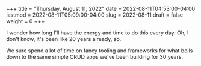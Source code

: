 +++
title = "Thursday, August 11, 2022"
date = 2022-08-11T04:53:00-04:00
lastmod = 2022-08-11T05:09:00-04:00
slug = 2022-08-11
draft = false
weight = 0
+++

I wonder how long I'll have the energy and time to do this every day. Oh, I don't know, it's been like 20 years already, so.

We sure spend a lot of time on fancy tooling and frameworks for what boils down to the same simple CRUD apps we've been building for 30 years.

[//]: # "Exported with love from a post written in Org mode"
[//]: # "- https://github.com/kaushalmodi/ox-hugo"
